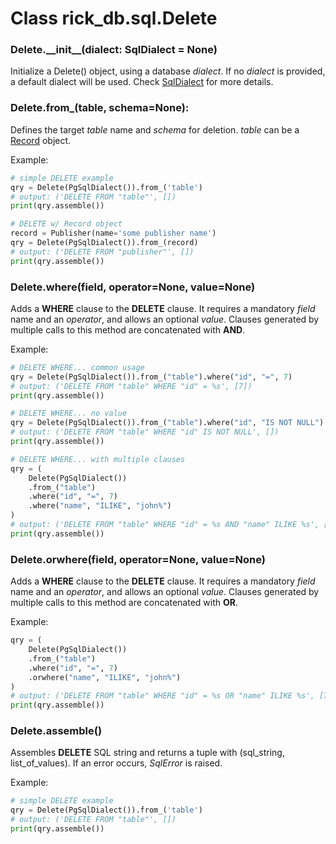 # Class rick_db.sql.**Delete**

### Delete.**\_\_init\_\_(dialect: SqlDialect = None)**

Initialize a Delete() object, using a database *dialect*. If no *dialect* is provided, a default dialect will be used.
Check [SqlDialect](sqldialect.md) for more details.

### Delete.**from_(table, schema=None):**

Defines the target *table* name and *schema* for deletion. *table* can be a [Record](record.md) object.

Example:
```python
# simple DELETE example
qry = Delete(PgSqlDialect()).from_('table')
# output: ('DELETE FROM "table"', [])
print(qry.assemble())

# DELETE w/ Record object
record = Publisher(name='some publisher name')
qry = Delete(PgSqlDialect()).from_(record)
# output: ('DELETE FROM "publisher"', [])
print(qry.assemble())
```

### Delete.**where(field, operator=None, value=None)**

Adds a **WHERE** clause to the **DELETE** clause. It requires a mandatory *field* name and an *operator*, and allows
an optional *value*. Clauses generated by multiple calls to this method are concatenated with **AND**. 

Example:

```python
# DELETE WHERE... common usage
qry = Delete(PgSqlDialect()).from_("table").where("id", "=", 7)
# output: ('DELETE FROM "table" WHERE "id" = %s', [7])
print(qry.assemble())

# DELETE WHERE... no value
qry = Delete(PgSqlDialect()).from_("table").where("id", "IS NOT NULL")
# output: ('DELETE FROM "table" WHERE "id" IS NOT NULL', [])
print(qry.assemble())

# DELETE WHERE... with multiple clauses
qry = (
    Delete(PgSqlDialect())
    .from_("table")
    .where("id", "=", 7)
    .where("name", "ILIKE", "john%")
)
# output: ('DELETE FROM "table" WHERE "id" = %s AND "name" ILIKE %s', [7, 'john%'])
print(qry.assemble())
```


### Delete.**orwhere(field, operator=None, value=None)**

Adds a **WHERE** clause to the **DELETE** clause. It requires a mandatory *field* name and an *operator*, and allows
an optional *value*. Clauses generated by multiple calls to this method are concatenated with **OR**. 

Example:

```python
qry = (
    Delete(PgSqlDialect())
    .from_("table")
    .where("id", "=", 7)
    .orwhere("name", "ILIKE", "john%")
)
# output: ('DELETE FROM "table" WHERE "id" = %s OR "name" ILIKE %s', [7, 'john%'])
print(qry.assemble())

```

### Delete.**assemble()**

Assembles **DELETE** SQL string and returns a tuple with (sql_string, list_of_values). If an error occurs, *SqlError* is raised.

Example:

```python
# simple DELETE example
qry = Delete(PgSqlDialect()).from_('table')
# output: ('DELETE FROM "table"', [])
print(qry.assemble())
```
